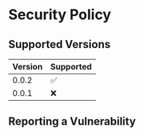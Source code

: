 # Security Policy

## Supported Versions

| Version | Supported          |
| ------- | ------------------ |
| 0.0.2   | :white_check_mark: |
| 0.0.1   | :x:                |

## Reporting a Vulnerability
